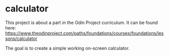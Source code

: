# calculator

This project is about a part in the Odin Project curriculum. It can be found here: https://www.theodinproject.com/paths/foundations/courses/foundations/lessons/calculator

The goal is to create a simple working on-screen calculator.
